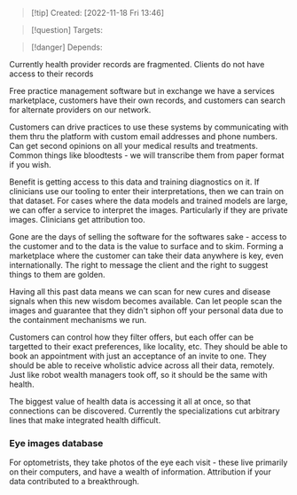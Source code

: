 >[!tip] Created: [2022-11-18 Fri 13:46]

>[!question] Targets: 

>[!danger] Depends: 

Currently health provider records are fragmented.  Clients do not have access to their records

Free practice management software but in exchange we have a services marketplace, customers have their own records, and customers can search for alternate providers on our network.

Customers can drive practices to use these systems by communicating with them thru the platform with custom email addresses and phone numbers.
Can get second opinions on all your medical results and treatments.
Common things like bloodtests - we will transcribe them from paper format if you wish.

Benefit is getting access to this data and training diagnostics on it.  If clinicians use our tooling to enter their interpretations, then we can train on that dataset.  For cases where the data models and trained models are large, we can offer a service to interpret the images.  Particularly if they are private images.
Clinicians get attribution too.

Gone are the days of selling the software for the softwares sake - access to the customer and to the data is the value to surface and to skim.  Forming a marketplace where the customer can take their data anywhere is key, even internationally.  The right to message the client and the right to suggest things to them are golden.

Having all this past data means we can scan for new cures and disease signals when this new wisdom becomes available.  Can let people scan the images and guarantee that they didn't siphon off your personal data due to the containment mechanisms we run.

Customers can control how they filter offers, but each offer can be targetted to their exact preferences, like locality, etc.  They should be able to book an appointment with just an acceptance of an invite to one.  They should be able to receive wholistic advice across all their data, remotely.  Just like robot wealth managers took off, so it should be the same with health.

The biggest value of health data is accessing it all at once, so that connections can be discovered.  Currently the specializations cut arbitrary lines that make integrated health difficult.

### Eye images database 

For optometrists, they take photos of the eye each visit - these live primarily on their computers, and have a wealth of information.
Attribution if your data contributed to a breakthrough.